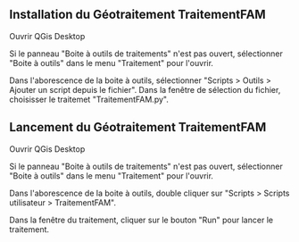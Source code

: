 ## Installation du Géotraitement TraitementFAM

Ouvrir QGis Desktop

Si le panneau "Boite à outils de traitements" n'est pas ouvert, sélectionner "Boite à outils" dans le menu "Traitement" pour l'ouvrir.

Dans l'aborescence de la boite à outils, sélectionner "Scripts > Outils > Ajouter un script depuis le fichier". Dans la fenêtre de sélection du fichier, choisisser le traitemet "TraitementFAM.py".

## Lancement du Géotraitement TraitementFAM

Ouvrir QGis Desktop

Si le panneau "Boite à outils de traitements" n'est pas ouvert, sélectionner "Boite à outils" dans le menu "Traitement" pour l'ouvrir.

Dans l'aborescence de la boite à outils, double cliquer sur "Scripts > Scripts utilisateur > TraitementFAM".

Dans la fenêtre du traitement, cliquer sur le bouton "Run" pour lancer le traitement.
